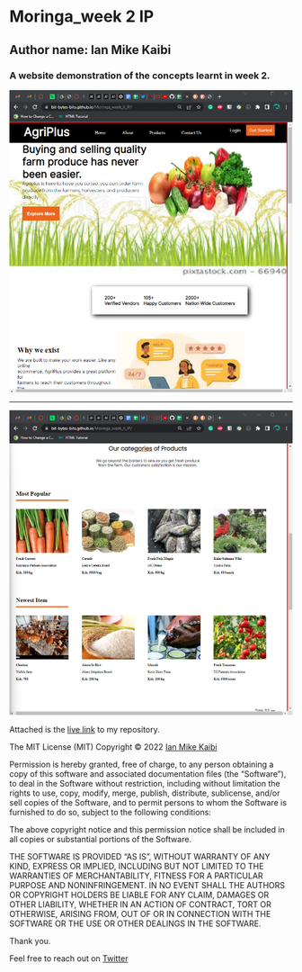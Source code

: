 # Moringa_week 2 IP

## Author name: Ian Mike Kaibi
  

### A website demonstration of the concepts learnt in week 2.

![view](./assets/images/working1.png)


---

![view2](./assets/images/working2.png)

Attached is the [live link](https://bit-bytes-bits.github.io/Moringa_week_II_IP/) to my repository.

The MIT License (MIT)
Copyright © 2022 [Ian Mike Kaibi](https://github.com/Bit-Bytes-Bits)  



Permission is hereby granted, free of charge, to any person obtaining a copy of this software and associated documentation files (the “Software”), to deal in the Software without restriction, including without limitation the rights to use, copy, modify, merge, publish, distribute, sublicense, and/or sell copies of the Software, and to permit persons to whom the Software is furnished to do so, subject to the following conditions:

The above copyright notice and this permission notice shall be included in all copies or substantial portions of the Software.

THE SOFTWARE IS PROVIDED “AS IS”, WITHOUT WARRANTY OF ANY KIND, EXPRESS OR IMPLIED, INCLUDING BUT NOT LIMITED TO THE WARRANTIES OF MERCHANTABILITY, FITNESS FOR A PARTICULAR PURPOSE AND NONINFRINGEMENT. IN NO EVENT SHALL THE AUTHORS OR COPYRIGHT HOLDERS BE LIABLE FOR ANY CLAIM, DAMAGES OR OTHER LIABILITY, WHETHER IN AN ACTION OF CONTRACT, TORT OR OTHERWISE, ARISING FROM, OUT OF OR IN CONNECTION WITH THE SOFTWARE OR THE USE OR OTHER DEALINGS IN THE SOFTWARE.



Thank you.

Feel free to reach out on [Twitter](https://twitter.com/Bit_Bytes_Bits)
